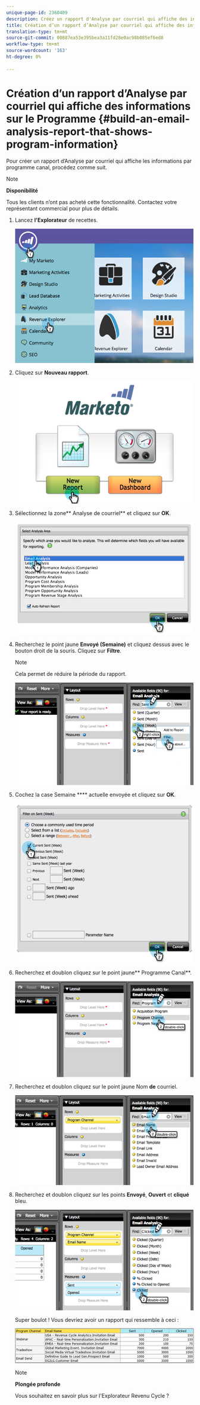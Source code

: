 ```yaml
---
unique-page-id: 2360409
description: Créez un rapport d'Analyse par courriel qui affiche des informations sur le Programme - Documents marketing - Documentation sur le produit
title: Création d’un rapport d’Analyse par courriel qui affiche des informations sur le Programme
translation-type: tm+mt
source-git-commit: 00887ea53e395bea3a11fd28e0ac98b085ef6ed8
workflow-type: tm+mt
source-wordcount: '163'
ht-degree: 0%

---
```



# Création d’un rapport d’Analyse par courriel qui affiche des informations sur le Programme {#build-an-email-analysis-report-that-shows-program-information}

Pour créer un rapport d’Analyse par courriel qui affiche les informations par programme canal, procédez comme suit.

>[!NOTE]
>
>**Disponibilité**
>
>Tous les clients n’ont pas acheté cette fonctionnalité. Contactez votre représentant commercial pour plus de détails.

1. Lancez **l&#39;Explorateur** de recettes.

   ![](assets/image2014-9-17-19-3a42-3a26.png)

1. Cliquez sur **Nouveau rapport**.

   ![](assets/image2014-9-17-19-3a42-3a32.png)

1. Sélectionnez la zone** Analyse de courriel** et cliquez sur **OK**.

   ![](assets/image2014-9-17-19-3a43-3a20.png)

1. Recherchez le point jaune **Envoyé (Semaine)** et cliquez dessus avec le bouton droit de la souris. Cliquez sur **Filtre**.

   >[!NOTE]
   >
   >Cela permet de réduire la période du rapport.

   ![](assets/image2014-9-17-19-3a43-3a49.png)

1. Cochez la case Semaine **** actuelle envoyée et cliquez sur **OK**.

   ![](assets/image2014-9-17-19-3a43-3a59.png)

1. Recherchez et doublon cliquez sur le point jaune** Programme Canal**.

   ![](assets/image2014-9-17-19-3a44-3a14.png)

1. Recherchez et doublon cliquez sur le point jaune Nom **de** courriel.

   ![](assets/image2014-9-17-19-3a44-3a34.png)

1. Recherchez et doublon cliquez sur les points **Envoyé**, **Ouvert** et **cliqué** bleu.

   ![](assets/image2014-9-17-19-3a44-3a41.png)

   Super boulot ! Vous devriez avoir un rapport qui ressemble à ceci :

   ![](assets/image2014-9-17-19-3a45-3a1.png)

   >[!NOTE]
   >
   >**Plongée profonde**
   >
   >
   >Vous souhaitez en savoir plus sur l&#39;Explorateur [](http://docs.marketo.com/display/docs/revenue+cycle+analytics)Revenu Cycle ?

